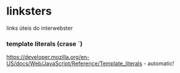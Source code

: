 # linksters
links úteis do interwebster

### template literals (crase `)
https://developer.mozilla.org/en-US/docs/Web/JavaScript/Reference/Template_literals - automatic!
